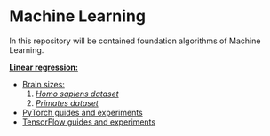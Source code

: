 # Machine Learning

In this repository will be contained foundation algorithms
 of Machine Learning.

[**Linear regression:**](regressions/linear)
- [Brain sizes:](regressions/linear/brainsize)
  1. [*Homo sapiens dataset*](./regressions/linear/brainsize/homo_sapiens)
  2. [*Primates dataset*](./regressions/linear/brainsize/primates)
- [PyTorch guides and experiments](regressions/linear/pytorch_guide)
- [TensorFlow guides and experiments](regressions/linear/tensorflow_guide)
